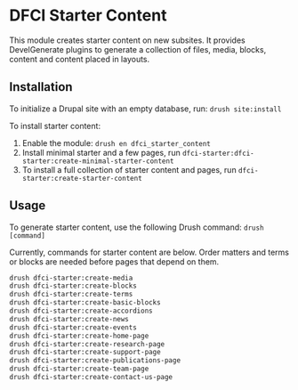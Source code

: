# DFCI Starter Content

This module creates starter content on new subsites. It provides DevelGenerate
plugins to generate a collection of files, media, blocks, content and content
placed in layouts.

## Installation

To initialize a Drupal site with an empty database, run:
`drush site:install`

To install starter content:
1. Enable the module: `drush en dfci_starter_content`
2. Install minimal starter and a few pages, run
`dfci-starter:dfci-starter:create-minimal-starter-content`
3. To install a full collection of starter content and pages, run
`dfci-starter:create-starter-content`

## Usage

To generate starter content, use the following Drush command:
`drush [command]`

Currently, commands for starter content are below. Order matters and terms or
blocks are needed before pages that depend on them.

```bash
drush dfci-starter:create-media
drush dfci-starter:create-blocks
drush dfci-starter:create-terms
drush dfci-starter:create-basic-blocks
drush dfci-starter:create-accordions
drush dfci-starter:create-news
drush dfci-starter:create-events
drush dfci-starter:create-home-page
drush dfci-starter:create-research-page
drush dfci-starter:create-support-page
drush dfci-starter:create-publications-page
drush dfci-starter:create-team-page
drush dfci-starter:create-contact-us-page
```
